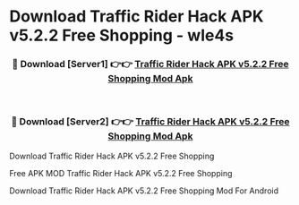 # Download Traffic Rider Hack APK v5.2.2 Free Shopping - wle4s



<div align="center">
<h3>🔴 Download [Server1] 👉👉 <a href="https://momento.my/?title=Traffic_Rider_Hack_APK_v5.2.2_Free_Shopping">Traffic Rider Hack APK v5.2.2 Free Shopping Mod Apk</a></h3><br>

<h3>🔴 Download [Server2] 👉👉 <a href="https://momento.my/?title=Traffic_Rider_Hack_APK_v5.2.2_Free_Shopping">Traffic Rider Hack APK v5.2.2 Free Shopping Mod Apk</a></h3>
</div>



Download Traffic Rider Hack APK v5.2.2 Free Shopping 

Free APK MOD Traffic Rider Hack APK v5.2.2 Free Shopping 

Download Traffic Rider Hack APK v5.2.2 Free Shopping Mod For Android
